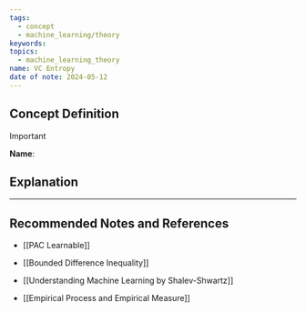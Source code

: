 ```yaml
---
tags:
  - concept
  - machine_learning/theory
keywords: 
topics:
  - machine_learning_theory
name: VC Entropy
date of note: 2024-05-12
---
```


## Concept Definition

>[!important]
>**Name**: 



## Explanation





-----------
##  Recommended Notes and References

- [[PAC Learnable]]
- [[Bounded Difference Inequality]]
- [[Understanding Machine Learning by Shalev-Shwartz]]

- [[Empirical Process and Empirical Measure]]